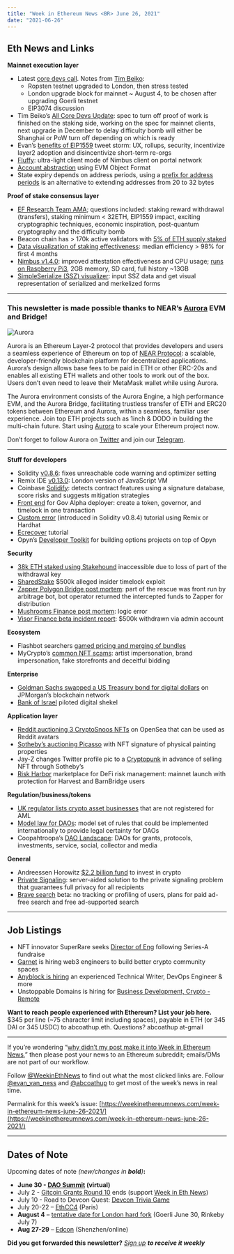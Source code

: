 ```yaml
---
title: "Week in Ethereum News <BR> June 26, 2021"
date: "2021-06-26"
---
```


## **Eth News and Links**

**Mainnet execution layer**

- Latest [core devs call](https://www.youtube.com/watch?v=uhvhfxiC-NA&t=718s). Notes from [Tim Beiko](https://twitter.com/TimBeiko/status/1408459851349467136): 
    - Ropsten testnet upgraded to London, then stress tested
    - London upgrade block for mainnet ~ August 4, to be chosen after upgrading Goerli testnet
    - EIP3074 discussion
- Tim Beiko’s [All Core Devs Update](https://hackmd.io/@timbeiko/acd/https%3A%2F%2Fhackmd.io%2F%40timbeiko%2Facd-update-004): spec to turn off proof of work is finished on the staking side, working on the spec for mainnet clients, next upgrade in December to delay difficulty bomb will either be Shanghai or PoW turn off depending on which is ready
- Evan’s [benefits of EIP1559](https://twitter.com/evan_van_ness/status/1407784691718148100) tweet storm: UX, rollups, security, incentivize layer2 adoption and disincentivize short-term re-orgs
- [Fluffy](https://our.status.im/nimbus-fluffly/): ultra-light client mode of Nimbus client on portal network
- [Account abstraction](https://notes.ethereum.org/@axic/rybPKSz2_) using EVM Object Format
- State expiry depends on address periods, using a [prefix for address periods](https://ethereum-magicians.org/t/simple-non-address-length-extending-address-periods/6536) is an alternative to extending addresses from 20 to 32 bytes

**Proof of stake consensus layer**

- [EF Research Team AMA](https://www.reddit.com/r/ethereum/comments/o4unlp/ama_we_are_the_efs_research_team_pt_6_23_june_2021/); questions included: staking reward withdrawal (transfers), staking minimum < 32ETH, EIP1559 impact, exciting cryptographic techniques, economic inspiration, post-quantum cryptography and the difficulty bomb
- Beacon chain has > 170k active validators with [5% of ETH supply staked](https://twitter.com/eth2validators/status/1407848405435617286)
- [Data visualization of staking effectiveness](https://pintail.xyz/posts/validator-rewards-in-practice/): median efficiency > 98% for first 4 months
- [Nimbus v1.4.0](https://github.com/status-im/nimbus-eth2/releases/tag/v1.4.0): improved attestation effectiveness and CPU usage; [runs on Raspberry Pi3](https://twitter.com/jcksie/status/1407281364433571841), 2GB memory, SD card, full history ~13GB
- [SimpleSerialize (SSZ) visualizer](https://medium.com/@iaskeddiego/ssz-visualizer-online-83007de68ca2): input SSZ data and get visual representation of serialized and merkelized forms

* * *

### **This newsletter is made possible thanks to NEAR’s [Aurora](https://aurora.dev/) EVM and Bridge!**

![Aurora](https://weekinethereumnews.com/wp-content/uploads/2021/05/aurora-1024x341.jpeg)

Aurora is an Ethereum Layer-2 protocol that provides developers and users a seamless experience of Ethereum on top of [NEAR Protocol](https://near.org/): a scalable, developer-friendly blockchain platform for decentralized applications. Aurora’s design allows base fees to be paid in ETH or other ERC-20s and enables all existing ETH wallets and other tools to work out of the box. Users don’t even need to leave their MetaMask wallet while using Aurora. 

The Aurora environment consists of the Aurora Engine, a high performance EVM, and the Aurora Bridge, facilitating trustless transfer of ETH and ERC20 tokens between Ethereum and Aurora, within a seamless, familiar user experience. Join top ETH projects such as 1inch & DODO in building the multi-chain future. Start using [Aurora](https://aurora.dev/about) to scale your Ethereum project now. 

Don’t forget to follow Aurora on [Twitter](https://twitter.com/auroraisnear) and join our [Telegram](https://t.me/auroraisnear).

* * *

**Stuff for developers**

- Solidity [v0.8.6](https://blog.soliditylang.org/2021/06/22/solidity-0.8.6-release-announcement/): fixes unreachable code warning and optimizer setting
- Remix IDE [v0.13.0](https://medium.com/remix-ide/remix-ide-v0-13-0-is-released-e7117894ddb0): London version of JavaScript VM
- Coinbase [Solidify](https://blog.coinbase.com/introducing-solidify-a-tool-to-automatically-detect-and-classify-smart-contract-security-risks-73a1338fdbbe): detects contract features using a signature database, score risks and suggests mitigation strategies
- [Front end](https://twitter.com/dennisonbertram/status/1406701589289738241) for Gov Alpha deployer: create a token, governor, and timelock in one transaction
- [Custom error](https://medium.com/coinmonks/solidity-revert-with-custom-error-explained-with-example-d9dff8937ef4) (introduced in Solidity v0.8.4) tutorial using Remix or Hardhat
- [Ecrecover](https://soliditydeveloper.com/ecrecover) tutorial
- Opyn’s [Developer Toolkit](https://medium.com/opyn/introducing-opyn-developer-toolkit-2bfd5bcc7a92) for building options projects on top of Opyn

**Security**

- [38k ETH staked using Stakehound](https://stakehound.com/blog-post/fireblocks-eth-2-key-management-incident/) inaccessible due to loss of part of the withdrawal key
- [SharedStake](https://medium.com/immunefi/sharedstake-insider-exploit-postmortem-17fa93d5c90e) $500k alleged insider timelock exploit
- [Zapper Polygon Bridge post mortem](https://medium.com/zapper-protocol/post-mortem-polygon-bridge-vulnerability-cb8029275622): part of the rescue was front run by arbitrage bot, bot operator returned the intercepted funds to Zapper for distribution
- [Mushrooms Finance post mortem](https://medium.com/immunefi/mushrooms-finance-logic-error-bug-fix-postmortem-780122821621): logic error
- [Visor Finance beta incident report](https://medium.com/visorfinance/visor-beta-incident-report-1b2521b9266): $500k withdrawn via admin account

**Ecosystem**

- Flashbot searchers [gamed pricing and merging of bundles](https://twitter.com/bertcmiller/status/1407305924600029189)
- MyCrypto’s [common NFT scams](https://blog.mycrypto.com/common-nft-scams-to-avoid/): artist impersonation, brand impersonation, fake storefronts and deceitful bidding

**Enterprise**

- [Goldman Sachs swapped a US Treasury bond for digital dollars](https://www.bloomberg.com/news/articles/2021-06-22/goldman-sachs-begins-trading-on-jpmorgan-repo-blockchain-network) on JPMorgan’s blockchain network
- [Bank of Israel](https://en.globes.co.il/en/article-bank-of-israel-adopts-ethereum-for-digital-shekel-trial-1001375607) piloted digital shekel

**Application layer**

- [Reddit auctioning 3 CryptoSnoos NFTs](https://www.reddit.com/r/CryptoCurrency/comments/o6ms0b/introducing_cryptosnoosa_very_reddit_take_on_nfts/) on OpenSea that can be used as Reddit avatars
- [Sotheby’s auctioning Picasso](https://mashable.com/article/picasso-nft) with NFT signature of physical painting properties
- Jay-Z changes Twitter profile pic to a [Cryptopunk](https://www.theblockcrypto.com/post/109655/jay-z-puts-a-cryptopunk-nft-as-his-twitter-profile-picture) in advance of selling NFT through Sotheby’s
- [Risk Harbor](https://medium.com/riskharbor/risk-harbor-debuts-on-mainnet-with-a-new-round-of-funding-b18064dbd5dc) marketplace for DeFi risk management: mainnet launch with protection for Harvest and BarnBridge users

**Regulation/business/tokens**

- [UK regulator lists crypto asset businesses](https://register.fca.org.uk/s/search?predefined=U) that are not registered for AML
- [Model law for DAOs](https://coala.global/wp-content/uploads/2021/06/DAO-Model-Law.pdf): model set of rules that could be implemented internationally to provide legal certainty for DAOs
- Coopahtroopa’s [DAO Landscape](https://coopahtroopa.mirror.xyz/_EDyn4cs9tDoOxNGZLfKL7JjLo5rGkkEfRa_a-6VEWw): DAOs for grants, protocols, investments, service, social, collector and media

**General**

- Andreessen Horowitz [$2.2 billion fund](https://a16z.com/2021/06/24/crypto-fund-iii/) to invest in crypto
- [Private Signaling](https://eprint.iacr.org/2021/853.pdf): server-aided solution to the private signaling problem that guarantees full privacy for all recipients
- [Brave search](https://brave.com/brave-search-beta/) beta: no tracking or profiling of users, plans for paid ad-free search and free ad-supported search

* * *

## **Job Listings**

- NFT innovator SuperRare seeks [Director of Eng](https://superrare.breezy.hr/p/f1919c5bb07b-director-of-engineering) following Series-A fundraise
- [Garnet](https://careers.garnet.app/) is hiring web3 engineers to build better crypto community spaces
- [Anyblock is hiring](https://www.anyblockanalytics.com/careers/) an experienced Technical Writer, DevOps Engineer & more
- Unstoppable Domains is hiring for [Business Development, Crypto - Remote](https://grnh.se/e73546e24us)

**Want to reach people experienced with Ethereum? List your job here.** $345 per line (~75 character limit including spaces), payable in ETH (or 345 DAI or 345 USDC) to abcoathup.eth. Questions? abcoathup at-gmail

* * *

If you’re wondering “[why didn’t my post make it into Week in Ethereum News](https://www.evanvanness.com/post/179914035841/why-didnt-my-post-make-the-newsletter),” then please post your news to an Ethereum subreddit; emails/DMs are not part of our workflow.

Follow [@WeekinEthNews](https://twitter.com/WeekInEthNews) to find out what the most clicked links are. Follow [@evan\_van\_ness](https://twitter.com/evan_van_ness) and [@abcoathup](https://twitter.com/abcoathup) to get most of the week’s news in real time.

Permalink for this week’s issue: [https://weekinethereumnews.com/week-in-ethereum-news-june-26-2021/](https://weekinethereumnews.com/week-in-ethereum-news-june-26-2021/)

* * *

## **Dates of Note**

Upcoming dates of note _(new/changes in **bold**)_**:**

- **June 30 - [DAO Summit](https://www.daocoop.org/) (virtual)**
- July 2 - [Gitcoin Grants Round 10](https://gitcoin.co/grants/explorer/) ends (support [Week in Eth News](https://gitcoin.co/grants/2785/week-in-ethereum-news))
- July 10 - Road to Devcon Quest: [Devcon Trivia Game](https://ethstaker.cc/road-to-devcon/)
- July 20-22 – [EthCC4](https://ethcc.io/) (Paris)
- **August 4** – [tentative date for London hard fork](https://docs.google.com/spreadsheets/d/1Y3yyTqeqRO1O2UFVkNkHK_V5oRulZd6y-JJbSnKYrb4) (Goerli June 30, Rinkeby July 7)
- **Aug 27-29** – [Edcon](https://www.edcon.io/) (Shenzhen/online)

**Did you get forwarded this newsletter?** _[Sign up](https://weekinethereum.substack.com/subscribe#about) **to receive it weekly**_
